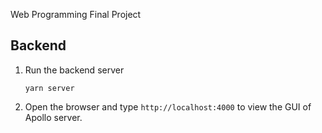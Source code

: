 Web Programming Final Project

## Backend
1. Run the backend server

    ```
    yarn server
    ```
2. Open the browser and type `http://localhost:4000` to view the GUI of Apollo server.




